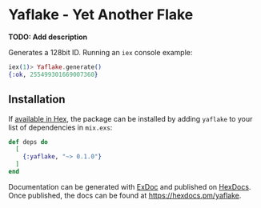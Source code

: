 # Yaflake - Yet Another Flake

**TODO: Add description**

Generates a 128bit ID.
Running an `iex` console example:

```elixir
iex(1)> Yaflake.generate()
{:ok, 255499301669007360}
```

## Installation

If [available in Hex](https://hex.pm/docs/publish), the package can be installed
by adding `yaflake` to your list of dependencies in `mix.exs`:

```elixir
def deps do
  [
    {:yaflake, "~> 0.1.0"}
  ]
end
```

Documentation can be generated with [ExDoc](https://github.com/elixir-lang/ex_doc)
and published on [HexDocs](https://hexdocs.pm). Once published, the docs can
be found at <https://hexdocs.pm/yaflake>.

